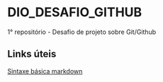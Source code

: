 # DIO_DESAFIO_GITHUB
1° repositório - Desafio de projeto sobre Git/Github

## Links úteis

[Sintaxe básica markdown](https://www.markdownguide.org/basic-syntax/)
